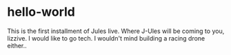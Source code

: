 # hello-world


This is the first installment of Jules live. Where J-Ules will be coming to you, lizzive.
I would like to go tech. I wouldn't mind building a racing drone either..
